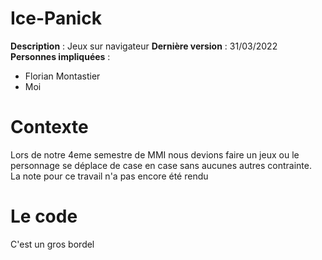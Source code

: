 # Ice-Panick
<b>Description</b> : Jeux sur navigateur
<b>Dernière version</b> : 31/03/2022
<b>Personnes impliquées</b> : 
  - Florian Montastier
  - Moi

# Contexte
Lors de notre 4eme semestre de MMI nous devions faire un jeux ou le personnage se déplace de case en case sans aucunes autres contrainte.<br>
La note pour ce travail n'a pas encore été rendu

# Le code
C'est un gros bordel
